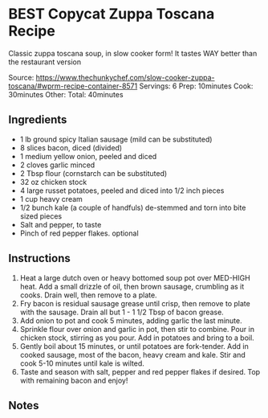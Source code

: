 # BEST Copycat Zuppa Toscana Recipe

Classic zuppa toscana soup, in slow cooker form! It tastes WAY better than the restaurant version

Source: https://www.thechunkychef.com/slow-cooker-zuppa-toscana/#wprm-recipe-container-8571
Servings: 6
Prep: 10minutes
Cook: 30minutes
Other:
Total: 40minutes

## Ingredients

- 1 lb ground spicy Italian sausage (mild can be substituted)
- 8 slices bacon, diced (divided)
- 1 medium yellow onion, peeled and diced
- 2 cloves garlic minced
- 2 Tbsp flour (cornstarch can be substituted)
- 32 oz chicken stock
- 4 large russet potatoes, peeled and diced into 1/2 inch pieces
- 1 cup heavy cream
- 1/2 bunch kale (a couple of handfuls) de-stemmed and torn into bite sized pieces
- Salt and pepper, to taste
- Pinch of red pepper flakes. optional

## Instructions

1. Heat a large dutch oven or heavy bottomed soup pot over MED-HIGH heat.  Add a small drizzle of oil, then brown sausage, crumbling as it cooks.  Drain well, then remove to a plate.
1. Fry bacon is residual sausage grease until crisp, then remove to plate with the sausage.  Drain all but 1 - 1 1/2 Tbsp of bacon grease.
1. Add onion to pot and cook 5 minutes, adding garlic the last minute.  
1. Sprinkle flour over onion and garlic in pot, then stir to combine.  Pour in chicken stock, stirring as you pour.  Add in potatoes and bring to a boil.
1. Gently boil about 15 minutes, or until potatoes are fork-tender.  Add in cooked sausage, most of the bacon, heavy cream and kale.  Stir and cook 5-10 minutes until kale is wilted.
1. Taste and season with salt, pepper and red pepper flakes if desired.  Top with remaining bacon and enjoy!

## Notes
